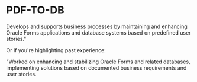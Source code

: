 # PDF-TO-DB

Develops and supports business processes by maintaining and enhancing Oracle Forms applications and database systems based on predefined user stories."

Or if you're highlighting past experience:

"Worked on enhancing and stabilizing Oracle Forms and related databases, implementing solutions based on documented business requirements and user stories.